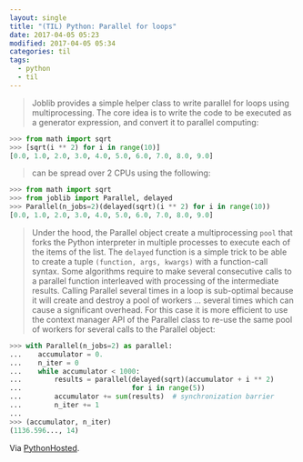 ```yaml
---
layout: single
title: "(TIL) Python: Parallel for loops"
date: 2017-04-05 05:23
modified: 2017-04-05 05:34
categories: til
tags:
  - python
  - til
---
```


> Joblib provides a simple helper class to write parallel for loops using multiprocessing.
The core idea is to write the code to be executed as a generator expression,
and convert it to parallel computing:

```python
>>> from math import sqrt
>>> [sqrt(i ** 2) for i in range(10)]
[0.0, 1.0, 2.0, 3.0, 4.0, 5.0, 6.0, 7.0, 8.0, 9.0]
```

> can be spread over 2 CPUs using the following:

```python
>>> from math import sqrt
>>> from joblib import Parallel, delayed
>>> Parallel(n_jobs=2)(delayed(sqrt)(i ** 2) for i in range(10))
[0.0, 1.0, 2.0, 3.0, 4.0, 5.0, 6.0, 7.0, 8.0, 9.0]
```

> Under the hood, the Parallel object create a multiprocessing `pool` that forks the Python interpreter
> in multiple processes to execute each of the items of the list.
> The `delayed` function is a simple trick to be able to create a tuple `(function, args, kwargs)`
> with a function-call syntax.
> Some algorithms require to make several consecutive calls to a parallel function
interleaved with processing of the intermediate results.
Calling Parallel several times in a loop is sub-optimal
because it will create and destroy a pool of workers ... several times which can cause a significant overhead.
> For this case it is more efficient to use the context manager API of the Parallel class
to re-use the same pool of workers for several calls to the Parallel object:

```python
>>> with Parallel(n_jobs=2) as parallel:
...    accumulator = 0.
...    n_iter = 0
...    while accumulator < 1000:
...        results = parallel(delayed(sqrt)(accumulator + i ** 2)
...                           for i in range(5))
...        accumulator += sum(results)  # synchronization barrier
...        n_iter += 1
...
>>> (accumulator, n_iter)
(1136.596..., 14)
```

Via [PythonHosted](https://pythonhosted.org/joblib/parallel.html).

